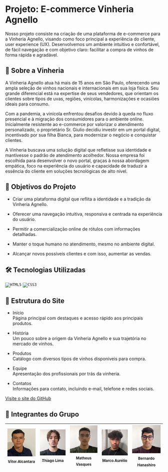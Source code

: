
# Projeto: E-commerce Vinheria Agnello

Nosso projeto consiste na criação de uma plataforma de e-commerce para a Vinheria Agnello, visando como foco principal a experiência do cliente, user experience (UX). Desenvolvemos um ambiente intuitivo e confortável, de fácil navegação e com objetivo claro: facilitar a compra de vinhos de forma rápida e agradável.


## 🏢 Sobre a Vinheria


A Vinheria Agnello atua há mais de 15 anos em São Paulo, oferecendo uma ampla seleção de vinhos nacionais e internacionais em sua loja física. Seu grande diferencial está na expertise de seus vendedores, que orientam os clientes sobre tipos de uvas, regiões, vinícolas, harmonizações e ocasiões ideais para consumo.

Com a pandemia, a vinícola enfrentou desafios devido à queda no fluxo presencial e à migração dos consumidores para o ambiente online. Inicialmente resistente ao e-commerce por valorizar o atendimento personalizado, o proprietário Sr. Giulio decidiu investir em um portal digital, incentivado por sua filha Bianca, para modernizar o negócio e conquistar clientes.

A Vinheria buscava uma solução digital que refletisse sua identidade e mantivesse o padrão de atendimento acolhedor. Nossa empresa foi escolhida para desenvolver o novo portal, graças à nossa abordagem empática, foco na experiência do usuário e capacidade de traduzir a essência do cliente em soluções tecnológicas de alto nível.


## 🎯 Objetivos do Projeto


- Criar uma plataforma digital que reflita a identidade e a tradição da Vinheria Agnello.

- Oferecer uma navegação intuitiva, responsiva e centrada na experiência do usuário.

- Permitir a comercialização online de rótulos com informações detalhadas.

- Manter o toque humano no atendimento, mesmo no ambiente digital.

- Alcançar novos possíveis clientes e com isso, aumentar as vendas.


## 🛠 Tecnologias Utilizadas
<code><img width="40px" src="https://cdn.jsdelivr.net/gh/devicons/devicon/icons/html5/html5-original-wordmark.svg" title = "HTML5"/></code>
<code><img width="40px" src="https://cdn.jsdelivr.net/gh/devicons/devicon/icons/css3/css3-original-wordmark.svg" title = "CSS3"/></code>

## 📁 Estrutura do Site
- Início
  <br>
Página principal com destaques e acesso rápido aos principais produtos.

- História <br>
Um pouco sobre a origem da Vinheria Agnello e sua trajetória no mercado de vinhos.

- Produtos <br>
Catálogo com diversos tipos de vinhos disponíveis para compra.

- Equipe <br>
Apresentação dos profissionais por trás da vinheria.

- Contatos <br>
Informações para contato, incluindo e-mail, telefone e redes sociais.

[Visite o site do GitHub](https://thiagolima-tech.github.io/CheckpointVinheria/)

## 👥 Integrantes do Grupo
| [<img loading="lazy" src="./src/assets/images/Vitor.png" width=115><br><sub>Vitor Alcantara</sub>](https://github.com/VitorAlcantara-tech) | [<img loading="lazy" src="./src/assets/images/Thiago.png" width=115><br><sub>Thiago Lima</sub>](https://github.com/thiagolima-tech) |  [<img loading="lazy" src="./src/assets/images/Matheus.png" width=115><br><sub>Matheus Vasques</sub>](https://github.com/maatvasques) | [<img loading="lazy" src="./src/assets/images/Marco.png" width=115><br><sub>Marco Aurélio</sub>](https://github.com/Arriatea) | [<img loading="lazy" src="./src/assets/images/Bernardo.png" width=115><br><sub>Bernardo Hanashiro</sub>](https://github.com/BernardoYuji) | 
| :---: | :---: | :---: | :---: | :---: |
